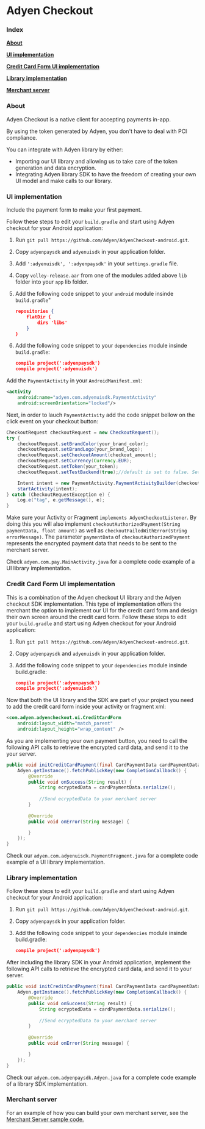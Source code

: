 # Adyen Checkout

### Index
**[About](#about)**

**[UI implementation](#ui-implementation)**

**[Credit Card Form UI implementation](#credit-card-form-ui-implementation)**

**[Library implementation](#library-implementation)**

**[Merchant server](#merchant-server)**

### About

Adyen Checkout is a native client for accepting payments in-app.

By using the token generated by Adyen, you don't have to deal with PCI compliance. 

You can integrate with Adyen library by either:

* Importing our UI library and allowing us to take care of the token generation and data encryption. 
* Integrating Adyen library SDK to have the freedom of creating your own UI model and make calls to our library.

### UI implementation

Include the payment form to make your first payment.

Follow these steps to edit your `build.gradle` and start using Adyen checkout for your Android application:

1. Run `git pull https://github.com/Adyen/AdyenCheckout-android.git`.
2. Copy `adyenpaysdk` and `adyenuisdk` in your application folder.
3. Add `':adyenuisdk', ':adyenpaysdk'` in your `settings.gradle` file. 
4. Copy `volley-release.aar` from one of the modules added above `lib` folder into your `app` lib folder.
5. Add the following code snippet to your `android` module insinde `build.gradle`"

    ``` json
    repositories {
        flatDir {
            dirs 'libs'
        }
    }
    ```

6. Add the following code snippet to your `dependencies` module insinde `build.gradle`:

    ``` json
    compile project(':adyenpaysdk')
    compile project(':adyenuisdk')
    ```
    
Add the `PaymentActivity` in your `AndroidManifest.xml`:

``` xml
<activity
    android:name="adyen.com.adyenuisdk.PaymentActivity"
    android:screenOrientation="locked"/>
```

Next, in order to lauch `PaymentActivity` add the code snippet bellow on the click event on your checkout button:

```java
CheckoutRequest checkoutRequest = new CheckoutRequest();
try {
    checkoutRequest.setBrandColor(your_brand_color);
    checkoutRequest.setBrandLogo(your_brand_logo);
    checkoutRequest.setCheckoutAmount(checkout_amount);
    checkoutRequest.setCurrency(Currency.EUR);
    checkoutRequest.setToken(your_token);
    checkoutRequest.setTestBackend(true);//default is set to false. Set it to true if you want to use Adyen's test back-end.

    Intent intent = new PaymentActivity.PaymentActivityBuilder(checkoutRequest).build(this, context);
    startActivity(intent);
} catch (CheckoutRequestException e) {
    Log.e("tag", e.getMessage(), e);
}
```

Make sure your Activity or Fragment `implements AdyenCheckoutListener`. By doing this you will also implement `checkoutAuthorizedPayment(String paymentData, float amount)`
as well as `checkoutFailedWithError(String errorMessage)`. The parameter `paymentData` of `checkoutAuthorizedPayment` represents the encrypted payment
data that needs to be sent to the merchant server.

Check `adyen.com.pay.MainActivity.java` for a complete code example of a UI library implementation.

### Credit Card Form UI implementation

This is a combination of the Adyen checkout UI library and the Adyen checkout SDK implementation. This type of implementation
offers the merchant the option to implement our UI for the credit card form and design their own screen around the credit card form. 
Follow these steps to edit your `build.gradle` and start using Adyen checkout for your Android application:

1. Run `git pull https://github.com/Adyen/AdyenCheckout-android.git`.
2. Copy `adyenpaysdk` and `adyenuisdk` in your application folder.
3. Add the following code snippet to your `dependencies` module insinde build.gradle:

    ```json
    compile project(':adyenpaysdk')
    compile project(':adyenuisdk')
    ```
    
Now that both the UI library and the SDK are part of your project you need to add the credit card form inside your activity or fragment xml:

``` xml
<com.adyen.adyencheckout.ui.CreditCardForm
    android:layout_width="match_parent"
    android:layout_height="wrap_content" />
```

As you are implementing your own payment button, you need to call the following API calls to retrieve the encrypted card data, and send it to the your server.

```java
public void initCreditCardPayment(final CardPaymentData cardPaymentData) {
    Adyen.getInstance().fetchPublickKey(new CompletionCallback() {
        @Override
        public void onSuccess(String result) {
            String ecryptedData = cardPaymentData.serialize();
            
            //Send ecryptedData to your merchant server
        }
        
        @Override
        public void onError(String message) {

        }
    });
}
```

Check our `adyen.com.adyenuisdk.PaymentFragment.java` for a complete code example of a UI library implementation.

### Library implementation

Follow these steps to edit your `build.gradle` and start using Adyen checkout for your Android application:

1. Run `git pull https://github.com/Adyen/AdyenCheckout-android.git`.
2. Copy `adyenpaysdk` in your application folder.
3. Add the following code snippet to your `dependencies` module insinde build.gradle:

    ```json
    compile project(':adyenpaysdk')
    ```
    
After including the library SDK in your Android application, implement the following API calls to retrieve the encrypted card data, and send it to your server.

```java
public void initCreditCardPayment(final CardPaymentData cardPaymentData) {
    Adyen.getInstance().fetchPublickKey(new CompletionCallback() {
        @Override
        public void onSuccess(String result) {
            String ecryptedData = cardPaymentData.serialize();
            
            //Send ecryptedData to your merchant server
        }
        
        @Override
        public void onError(String message) {

        }
    });
}
```

Check our `adyen.com.adyenpaysdk.Adyen.java` for a complete code example of a library SDK implementation.

### Merchant server

For an example of how you can build your own merchant server, see the <a href="https://github.com/Adyen/AdyenCheckout-ios/blob/master/ServerSideExample/Parse/cloud/app.js" target="_blank"> Merchant Server sample code. </a>
